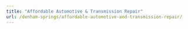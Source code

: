 ```yaml
---
title: "Affordable Automotive & Transmission Repair"
url: /denham-springs/affordable-automotive-and-transmission-repair/
---
```

